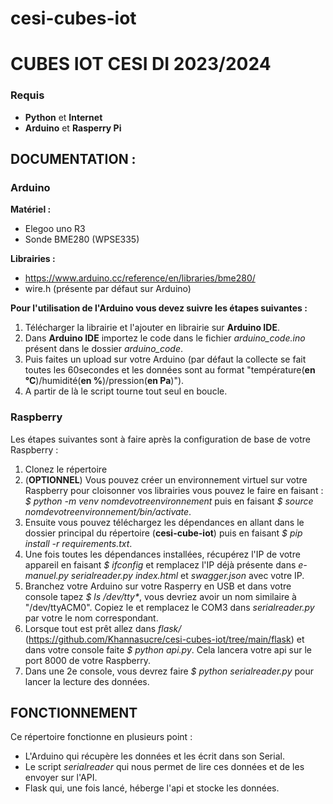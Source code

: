# cesi-cubes-iot

# CUBES IOT CESI DI 2023/2024

### Requis
- **Python** et **Internet**
- **Arduino** et **Rasperry Pi**

## DOCUMENTATION : 

### Arduino

**Matériel :**
- Elegoo uno R3
- Sonde BME280 (WPSE335)

**Librairies :**
- https://www.arduino.cc/reference/en/libraries/bme280/
- wire.h (présente par défaut sur Arduino)

**Pour l'utilisation de l'Arduino vous devez suivre les étapes suivantes :**

1. Télécharger la librairie et l'ajouter en librairie sur **Arduino IDE**.
2. Dans **Arduino IDE** importez le code dans le fichier _arduino_code.ino_ présent dans le dossier _arduino_code_.
3. Puis faites un upload sur votre Arduino (par défaut la collecte se fait toutes les 60secondes et les données sont au format 
"température(**en °C**)/humidité(**en %**)/pression(**en Pa**)").
4. A partir de là le script tourne tout seul en boucle.



### Raspberry

Les étapes suivantes sont  à faire après la configuration de base de votre Raspberry :

1. Clonez le répertoire
2. (**OPTIONNEL**) Vous pouvez créer un environnement virtuel sur votre Raspberry pour cloisonner vos librairies vous pouvez le faire en faisant : _$ python -m venv nomdevotreenvironnement_ puis en faisant _$ source nomdevotreenvironnement/bin/activate_.
3. Ensuite vous pouvez téléchargez les dépendances en allant dans le dossier principal du répertoire (**cesi-cube-iot**) puis en faisant _$ pip install -r requirements.txt_.
4. Une fois toutes les dépendances installées, récupérez l'IP de votre appareil en faisant _$ ifconfig_ et remplacez l'IP déjà présente dans _e-manuel.py serialreader.py index.html_ et _swagger.json_ avec votre IP.
5. Branchez votre Arduino sur votre Rasperry en USB et dans votre console tapez _$ ls /dev/tty*_, vous devriez avoir un nom similaire à "/dev/ttyACM0". Copiez le et remplacez le COM3 dans _serialreader.py_ par votre le nom correspondant.
6. Lorsque tout est prêt allez dans _flask/_ (https://github.com/Khannasucre/cesi-cubes-iot/tree/main/flask) et dans votre console faite _$ python api.py_. Cela lancera votre api sur le port 8000 de votre Raspberry.
7. Dans une 2e console, vous devrez faire _$ python serialreader.py_ pour lancer la lecture des données.


## FONCTIONNEMENT

Ce répertoire fonctionne en plusieurs point :
- L'Arduino qui récupère les données et les écrit dans son Serial.
- Le script _serialreader_ qui nous permet de lire ces données et de les envoyer sur l'API.
- Flask qui, une fois lancé, héberge l'api et stocke les données.
